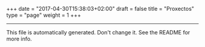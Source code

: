 +++
date = "2017-04-30T15:38:03+02:00"
draft = false
title = "Proxectos"
type = "page"
weight = 1
+++

---

This file is automatically generated. Don't change it. See the README for more info.

